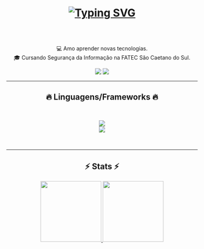 <h1 align="center">
  <a href="https://git.io/typing-svg"><img src="https://readme-typing-svg.herokuapp.com?font=&size=25&pause=1000&color=902DF7&center=true&vCenter=true&width=435&lines=Ol%C3%A1%2C+sou+o+Rafael+Doddi%F0%9F%91%8B" alt="Typing SVG" /></a>
</h1>

<br>
<p align="center">
  <br>
  💻 Amo aprender novas tecnologias.
  <br>
  🎓 Cursando Segurança da Informação na FATEC São Caetano do Sul.
  <br>
</p>

<div align="center"> 
  <a href="https://instagram.com/rafix_doddi" target="_blank"><img src="https://img.shields.io/badge/Instagram-E4405F?style=for-the-badge&logo=instagram&logoColor=white" target="_blank"></a>
  <a href="https://in.linkedin.com/in/rafaeldoddi" target="_blank"><img src="https://img.shields.io/badge/-LinkedIn-%230077B5?style=for-the-badge&logo=linkedin&logoColor=white" target="_blank"></a> 
 
</div>

<hr>
<h2 align="center">🔥 Linguagens/Frameworks 🔥</h2>
<br>
<p align="center">
  <a href="https://skillicons.dev">
    <img src="https://skillicons.dev/icons?i=git,python,javascript,html,css" /><br>
    <img src="https://skillicons.dev/icons?i=github,bootstrap,mysql,sqlite,flask,vscode" /><br>
  </a>
</p>
<br>
<hr>


<h2 align="center">⚡ Stats ⚡</h2>

<div align="center">
  <a href="https://github.com/Rafael-Doddi">
  <img height="160em" src="https://github-readme-stats.vercel.app/api?username=Rafael-Doddi&show_icons=true&theme=dracula&include_all_commits=true&count_private=true"/>
  <img height="160em" src="https://github-readme-stats.vercel.app/api/top-langs/?username=Rafael-Doddi&layout=compact&theme=dracula"/>
</div>
  <br>
  <!-- <img src="https://activity-graph.herokuapp.com/graph?username=Rafael-Doddi&theme=dracula&bg_color=20232a&hide_border=true" width="100%"/> -->
</p>
